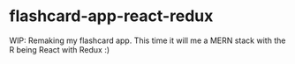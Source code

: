 # flashcard-app-react-redux
WIP: Remaking my flashcard app. This time it will me a MERN stack with the R being React with Redux :) 

